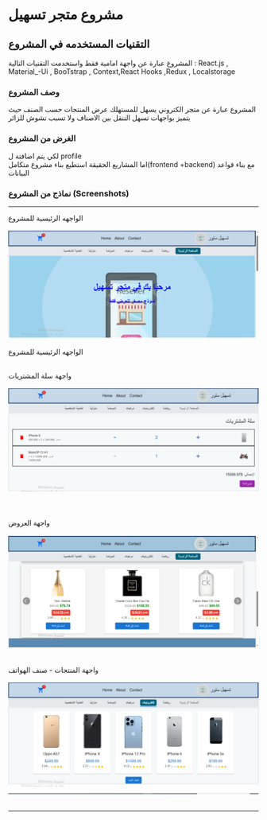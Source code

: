 # مشروع متجر تسهيل
 

## التقنيات المستخدمه في المشروع

 المشروع عبارة عن واجهة امامية فقط واستخدمت التقنيات التالية :
 React.js , Material_-Ui , BooTstrap , Context,React Hooks ,Redux , Localstorage
 

###  وصف المشروع

  المشروع عبارة عن متجر الكتروني يسهل للمستهلك عرض المنتجات حسب الصنف حيث يتميز بواجهات تسهل التنقل بين الاصناف ولا تسبب تشوش للزائر 

###  الغرض من المشروع 
لكي يتم اضافتة ل  profile  
اما المشاريع الحقيقة استطيع بناء مشروع متكامل(frontend +backend) مع بناء قواعد البيانات 
  
   
### نماذج من المشروع (Screenshots) 
- - -
الواجهه الرئيسية للمشروع</br><br/>
![واجهة التطبيق](https://github.com/azizaldhubri/Tasheel_store/blob/main/public/images/home.PNG)  </br><br/>
الواجهه الرئيسية للمشروع </br><br/>
 
واجهة سلة المشتريات </br><br/>
![واجهة التطبيق](https://github.com/azizaldhubri/Tasheel_store/blob/main/public/images/cart.PNG)  </br><br/></br><br/>
واجهة العروض  </br><br/>
![واجهة التطبيق](https://github.com/azizaldhubri/Tasheel_store/blob/main/public/images/Discount.PNG)  </br></br><br/>
واجهة المنتجات - صنف الهواتف </br><br/>
![واجهة التطبيق](https://github.com/azizaldhubri/Tasheel_store/blob/main/public/images/smartphone.PNG)  </br><br/>
 
 
 - - - 


 
